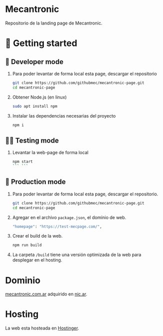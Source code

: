 # Mecantronic 
Repositorio de la landing page de Mecantronic.

# 🌱 **Getting started**

## 🌱 **Developer mode**
1. Para poder levantar de forma local esta page, descargar el repositorio
    ```bash
    git clone https://github.com/githubmec/mecantronic-page.git
    cd mecantronic-page
    ```
2. Obtener Node.js (en linux)
    ```bash
    sudo apt install npm 
    ```
3. Instalar las dependencias necesarias del proyecto 
    ```bash
    npm i
    ```

## 👷‍♂️ **Testing mode**
1. Levantar la web-page de forma local 
    ```bash
    npm start
    ``` ```

## 🚀 **Production mode**
1. Para poder levantar de forma local esta page, descargar el repositorio.
    ```bash
    git clone https://github.com/githubmec/mecantronic-page.git
    cd mecantronic-page
    ```
2. Agregar en el archivo `package.json`, el domínio de web.
    ```bash
    "homepage": "https://test-mecpage.com/",
    ```
3. Crear el build de la web.
    ```bash
    npm run build
    ```
4. La carpeta `/build` tiene una versión optimizada de la web para desplegar en el hosting.

# Dominio
[mecantronic.com.ar](www.mecantronic.com.ar) adquirido en [nic.ar](https://nic.ar/es/ayuda/instructivos/registro-de-dominio). 

# Hosting
La web esta hosteada en [Hostinger](https://www.hostinger.com.ar/).